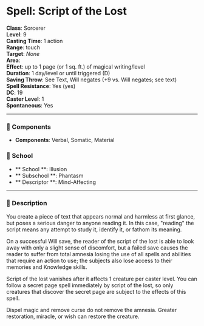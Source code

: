
# Spell: Script of the Lost
**Class**: Sorcerer  
**Level**: 9  
**Casting Time**: 1 action  
**Range**: touch  
**Target**: _None_  
**Area**:   
**Effect**: up to 1 page (or 1 sq. ft.) of magical writing/level  
**Duration**: 1 day/level or until triggered (D)  
**Saving Throw**: See Text, Will negates (+9 vs. Will negates; see text)  
**Spell Resistance**: Yes (yes)  
**DC**: 19  
**Caster Level**: 1  
**Spontaneous**: Yes

---

### 🔮 Components
- **Components**: Verbal, Somatic, Material

### 🏫 School
- ** School **: Illusion
- ** Subschool **: Phantasm
- ** Descriptor **: Mind-Affecting
---

### 📜 Description
You create a piece of text that appears normal and harmless at first glance, but poses a serious danger to anyone reading it. In this case, "reading" the script means any attempt to study it, identify it, or fathom its meaning. 

On a successful Will save, the reader of the script of the lost is able to look away with only a slight sense of discomfort, but a failed save causes the reader to suffer from total amnesia losing the use of all spells and abilities that require an action to use; the subjects also lose access to their memories and Knowledge skills. 

Script of the lost vanishes after it affects 1 creature per caster level. You can follow a secret page spell immediately by script of the lost, so only creatures that discover the secret page are subject to the effects of this spell. 

Dispel magic and remove curse do not remove the amnesia. Greater restoration, miracle, or wish can restore the creature.
